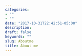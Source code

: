 ```yaml
---
categories:
- ""
- ""
date: "2017-10-31T22:42:51-05:00"
description: 
draft: false
keywords: ""
slug: Aboutme
title: About me
---
```

